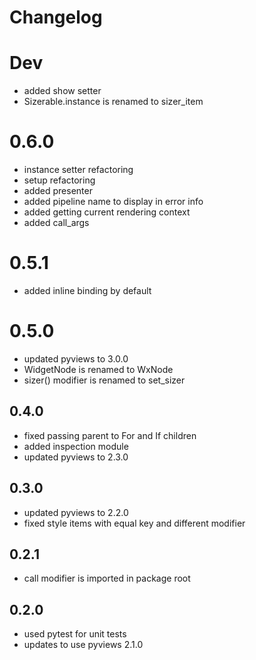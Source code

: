 # Changelog

# Dev

  - added show setter
  - Sizerable.instance is renamed to sizer_item

# 0.6.0

  - instance setter refactoring
  - setup refactoring
  - added presenter
  - added pipeline name to display in error info
  - added getting current rendering context
  - added call_args

# 0.5.1

  - added inline binding by default

# 0.5.0

  - updated pyviews to 3.0.0
  - WidgetNode is renamed to WxNode
  - sizer() modifier is renamed to set_sizer

## 0.4.0

  - fixed passing parent to For and If children
  - added inspection module
  - updated pyviews to 2.3.0

## 0.3.0

  - updated pyviews to 2.2.0
  - fixed style items with equal key and different modifier 

## 0.2.1

  - call modifier is imported in package root

## 0.2.0

  -  used pytest for unit tests
  -  updates to use pyviews 2.1.0
